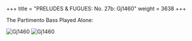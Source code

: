 +++
title = "PRELUDES & FUGUES: No. 27b: Gj1460"
weight = 3638
+++

The Partimento Bass Played Alone:

![Gj1460](/img/27bFenBk6p1.jpg)
![Gj1460](/img/27bFenBk6p2.jpg)
